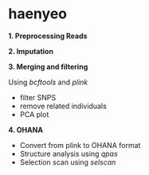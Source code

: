 # haenyeo

**1. Preprocessing Reads**

**2. Imputation**

**3. Merging and filtering**

Using *bcftools* and *plink*
  - filter SNPS
  - remove related individuals
  - PCA plot
  
 **4. OHANA**
  - Convert from plink to OHANA format
  - Structure analysis using *qpas*
  - Selection scan using *selscan*
